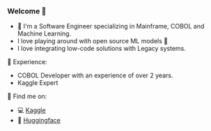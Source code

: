 ### Welcome 👋

- 🔭 I'm a Software Engineer specializing in Mainframe, COBOL and Machine Learning.
- I love playing around with open source ML models 🤗
- I love integrating low-code solutions with Legacy systems.

💼 Experience:
- COBOL Developer with an experience of over 2 years.
- Kaggle Expert

🔎 Find me on:

- 💻 [Kaggle](https://www.kaggle.com/anzarwani2)
- 🤗 [Huggingface](https://huggingface.co/weightedhuman)

